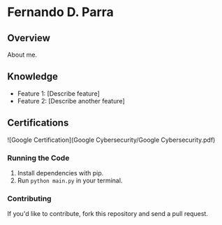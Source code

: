 # Fernando D. Parra

## Overview
About me.

## Knowledge
* Feature 1: [Describe feature]
* Feature 2: [Describe another feature]

## Certifications
![Google Certification](Google Cybersecurity/Google Cybersecurity.pdf)

### Running the Code
1. Install dependencies with pip.
2. Run `python main.py` in your terminal.

### Contributing
If you'd like to contribute, fork this repository and send a pull request.
